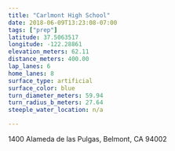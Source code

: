 ```yaml
---
title: "Carlmont High School"
date: 2018-06-09T13:23:08-07:00
tags: ["prep"]
latitude: 37.5063517
longitude: -122.28861
elevation_meters: 62.11
distance_meters: 400.00
lap_lanes: 6
home_lanes: 8
surface_type: artificial
surface_color: blue
turn_diameter_meters: 59.94
turn_radius_b_meters: 27.64
steeple_water_location: n/a

---
```

1400 Alameda de las Pulgas, Belmont, CA 94002
<!--more-->
